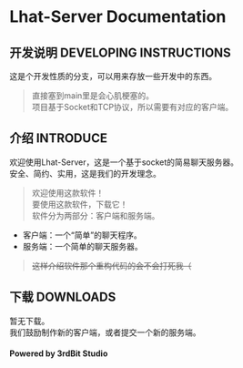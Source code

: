 # Lhat-Server Documentation
## 开发说明 DEVELOPING INSTRUCTIONS
这是个开发性质的分支，可以用来存放一些开发中的东西。  
> 直接塞到main里是会心肌梗塞的。  
> 项目基于Socket和TCP协议，所以需要有对应的客户端。    
## 介绍 INTRODUCE  
欢迎使用Lhat-Server，这是一个基于socket的简易聊天服务器。  
安全、简约、实用，这是我们的开发理念。
> 欢迎使用这款软件！  
> 要使用这款软件，下载它！  
软件分为两部分：客户端和服务端。  
- 客户端：一个“简单”的聊天程序。  
- 服务端：一个简单的聊天服务器。  
> ~~这样介绍软件那个重构代码的会不会打死我（~~  
## 下载 DOWNLOADS  
暂无下载。  
我们鼓励制作新的客户端，或者提交一个新的服务端。  
#### Powered by 3rdBit Studio  
